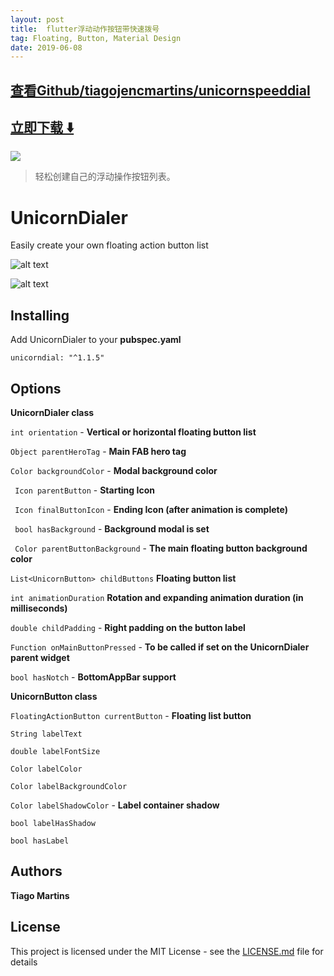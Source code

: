 ```yaml
---
layout: post
title:  flutter浮动动作按钮带快速拨号
tag: Floating, Button, Material Design
date: 2019-06-08
---
```


 

## [查看Github/tiagojencmartins/unicornspeeddial](http://github.com/tiagojencmartins/unicornspeeddial)
## [立即下载 ️⬇️ ](https://codeload.github.com/tiagojencmartins/unicornspeeddial/zip/master) 


 
![](https://flutterawesome.com/content/images/2018/09/unicornspeeddial.gif)
 
>
> 轻松创建自己的浮动操作按钮列表。
>

 
# UnicornDialer

Easily create your own floating action button list

![alt text](https://github.com/tiagojencmartins/unicornspeeddial/blob/master/vertical.gif?raw=true)

![alt text](https://github.com/tiagojencmartins/unicornspeeddial/blob/master/horizontal.gif?raw=true)


## Installing

Add UnicornDialer to your **pubspec.yaml**

```
unicorndial: "^1.1.5"
```

## Options ##

**UnicornDialer class**

`int orientation` - **Vertical or horizontal floating button list**

`Object parentHeroTag` - **Main FAB hero tag**

`Color backgroundColor` - **Modal background color**

` Icon parentButton` - **Starting Icon**

` Icon finalButtonIcon` - **Ending Icon (after animation is complete)**

` bool hasBackground` - **Background modal is set**

` Color parentButtonBackground` - **The main floating button background color**

 `List<UnicornButton> childButtons` **Floating button list**

 `int animationDuration` **Rotation and expanding animation duration (in milliseconds)**

 `double childPadding` - **Right padding on the button label**

 `Function onMainButtonPressed` - **To be called if set on the UnicornDialer parent widget**

 `bool hasNotch` - **BottomAppBar support**



 **UnicornButton class**

 `FloatingActionButton currentButton` - **Floating list button**

 `String labelText`

 `double labelFontSize`

 `Color labelColor`

 `Color labelBackgroundColor`

 `Color labelShadowColor` - **Label container shadow**

 `bool labelHasShadow`

 `bool hasLabel`


## Authors

**Tiago Martins**


## License

This project is licensed under the MIT License - see the [LICENSE.md](LICENSE.md) file for details

